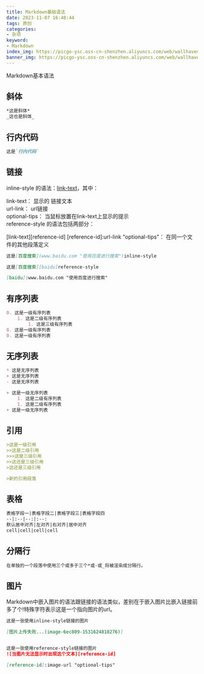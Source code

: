 ```yaml
---
title: Markdown基础语法
date: 2023-11-07 16:48:44
tags: 原创
categories: 
- 杂项
keyword: 
- Markdown
index_img: https://picgo-ysc.oss-cn-shenzhen.aliyuncs.com/web/wallhaven-o571qp.jpg
banner_img: https://picgo-ysc.oss-cn-shenzhen.aliyuncs.com/web/wallhaven-o571qp.jpg
---
```

Markdown基本语法
<!-- more -->
## 斜体

```md
*这是斜体*
_这也是斜体_
```

## 行内代码

```md
这是`行内代码`
```

## 链接

inline-style 的语法：[link-text](url-link "optional-tips")，其中：

link-text： 显示的 链接文本   
url-link： url链接   
optional-tips： 当鼠标放置在link-text上显示的提示   
reference-style 的语法包括两部分：

[link-text][reference-id]
[reference-id]:url-link "optional-tips"： 在同一个文件的其他段落定义


```markdown
这是[百度搜索](www.baidu.com "使用百度进行搜索")inline-style

这是[百度搜索][baidu]reference-style

[baidu]:www.baidu.com "使用百度进行搜索"
```

## 有序列表

```md
0. 这是一级有序列表
    1. 这是二级有序列表
        1. 这是三级有序列表
8. 这是一级有序列表
0. 这是一级有序列表

```

## 无序列表

```md
* 这是无序列表
+ 这是无序列表
- 这是无序列表

+ 这是一级无序列表
    1. 这是二级有序列表
    1. 这是二级有序列表
+ 这是一级无序列表

```

## 引用

```md
>这是一级引用
>>这是二级引用
>>>这是三级引用
>>这还是三级引用
>这还是三级引用

>新的引用段落

```

## 表格

```md
表格字段一|表格字段二|表格字段三|表格字段四
--|:--|--:|:--:
默认居中对齐|左对齐|右对齐|居中对齐
cell|cell|cell|cell

```

## 分隔行

```md
在单独的一个段落中使用三个或多于三个*或-或_将被渲染成分隔行。
```

## 图片

Markdown中嵌入图片的语法跟链接的语法类似，差别在于嵌入图片比嵌入链接前多了个!特殊字符表示这是一个指向图片的url。

```md
这是一张使用inline-style链接的图片

[图片上传失败...(image-6ec809-1531624818276)]


这是一张使用reference-style链接的图片
![当图片无法显示时出现这个文本][reference-id]

[reference-id]:image-url "optional-tips"
```